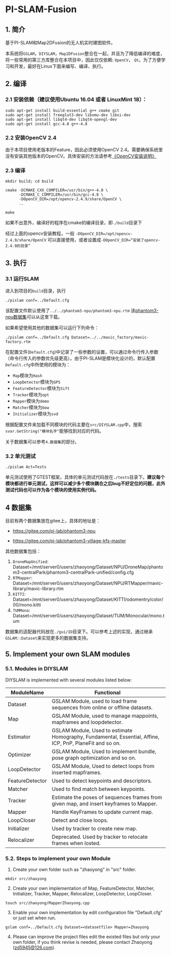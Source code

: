 # PI-SLAM-Fusion

## 1. 简介

基于PI-SLAM和Map2DFusion的无人机实时建图软件。

本系统将`GSLAM`，`DIYSLAM`，`Map2DFusion`整合在一起，并且为了降低编译的难度，将一些常用的第三方库整合在本项目中，因此仅仅依赖: `OpenCV`， `Qt`。为了方便学习和开发，最好在Linux下面来编写、编译、执行。



## 2. 编译

### 2.1 安装依赖（建议使用Ubuntu 16.04 或者 LinuxMint 18）：
```
sudo apt-get install build-essential g++ cmake git
sudo apt-get install freeglut3-dev libxmu-dev libxi-dev
sudo apt-get install libqt4-dev libqt4-opengl-dev
sudo apt-get install gcc-4.8 g++-4.8
```

### 2.2 安装OpenCV 2.4
由于本项目使用老版本的Feature，因此必须使用OpenCV 2.4。需要确保系统里没有安装其他版本的OpenCV。具体安装的方法请参考[《OpenCV安装说明》](thirdparty/opencv_install.md)


### 2.3 编译

```
mkdir build; cd build

cmake -DCMAKE_CXX_COMPILER=/usr/bin/g++-4.8 \
      -DCMAKE_C_COMPILER=/usr/bin/gcc-4.8 \
      -DOpenCV_DIR=/opt/opencv-2.4.9/share/OpenCV \
      ..

make
```

如果不出意外，编译好的程序在cmake的编译目录，即`./build`目录下

经过上面的opencv安装教程，一般 `-DOpenCV_DIR=/opt/opencv-2.4.9/share/OpenCV` 可以直接使用，或者设置成`-DOpenCV_DIR=“安装了opencv-2.4.9的目录”`

## 3. 执行

### 3.1 运行SLAM
进入到项目的`build`目录，执行
```
./pislam conf=../Default.cfg
```
该配置文件默认使用了`../../phantom3-npu/phantom3-npu.rtm` 该[phantom3-npu数据集](https://gitee.com/pi-lab/phantom3-npu)可以从这里下载。


如果希望使用其他的数据集可以运行下列命令：
```
./pislam conf=../Default.cfg Dataset=../../mavic_factory/mavic-factory.rtm
```


在配置文件(`Default.cfg`)中记录了一些参数的设置，可以通过命令行传入参数（命令行传入的参数优先级更高）。由于PI-SLAM是模块化设计的，默认配置`Default.cfg`中所使用的模块为：
* `Map`模块为`Hash`
* `LoopDetector`模块为`GPS`
* `FeatureDetector`模块为`Sift`
* `Tracker`模块为`opt`
* `Mapper`模块为`demo`
* `Matcher`模块为`bow`
* `Initializer`模块为`svd`


根据配置文件来加载不同模块的代码主要在`src/DIYSLAM.cpp`中，搜索`svar.GetString("模块名字"`能够找到对应的代码。


关于数据集可以参考`4.数据集`的部分。


### 3.2 单元测试
```
./pislam Act=Tests
```

单元测试使用了GTEST框架，具体的单元测试代码放在`./tests`目录下。**建议每个模块都进行单元测试，这样可以减少多个模块耦合之后bug不好定位的问题，此外测试代码也可以作为各个模块的使用实例代码。**


## 4 数据集
目前有两个数据集放在gitee上，具体的地址是：

* https://gitee.com/pi-lab/phantom3-npu

* https://gitee.com/pi-lab/phantom3-village-kfs-master


其他数据集包括：
1. `DroneMapUnified`: Dataset=/mnt/server0/users/zhaoyong/Dataset/NPU/DroneMap/phantom3-centralPark/phantom3-centralPark-unified/config.cfg
2. `RTMapper`: Dataset=/mnt/server0/users/zhaoyong/Dataset/NPU/RTMapper/mavic-library/mavic-library.rtm
3. `KITTI`: Dataset=/mnt/server0/users/zhaoyong/Dataset/KITTI/odomentry/color/00/mono.kitti
4. `TUMMono`: Dataset=/mnt/server0/users/zhaoyong/Dataset/TUM/Monocular/mono.tum

数据集的适配器代码放在`./gui/IO`目录下。可以参考上述的实现，通过继承`GSLAM::Dataset`来实现更多的数据集支持。



## 5. Implement your own SLAM modules

### 5.1. Modules in DIYSLAM

DIYSLAM is implemented with several modules listed below:

| ModuleName | Functional |
| ---| ---|
| Dataset         | GSLAM Module, used to load frame sequences from online or offline datasets.|
| Map             | GSLAM Module, used to manage mappoints, mapframes and loopdetector. |
| Estimator       | GSLAM Module, Used to estimate Homography, Fundamental, Essential, Affine, ICP, PnP, PlaneFit and so on.|
| Optimizer       | GSLAM Module, Used to implement bundle, pose graph optimization and so on.|
| LoopDetector    | GSLAM Module, Used to detect loops from inserted mapframes.|
| FeatureDetector | Used to detect keypoints and descriptors.|
| Matcher         | Used to find match between keypoints.|
| Tracker         | Estimate the poses of sequences frames from given map, and insert keyframes to Mapper.|
| Mapper          | Handle KeyFrames to update current map.|
| LoopCloser      | Detect and close loops.|
| Initializer     | Used by tracker to create new map.|
| Relocalizer     | Deprecated. Used by tracker to relocate frames when losted.|

### 5.2. Steps to implement your own Module

1. Create your own folder such as "zhaoyong" in "src" folder.
```
mkdir src/zhaoyong
```

2. Create your own implementation of Map, FeatureDetector, Matcher, Initializer, Tracker, Mapper, Relocalizer, LoopDetector, LoopCloser.
```
touch src/zhaoyong/MapperZhaoyong.cpp
```

3. Enable your own implementation by edit configuration file "Default.cfg" or just set when run.
```
gslam conf=../Default.cfg Dataset=<datasetfile> Mapper=Zhaoyong
```

4. Please can improve the project files edit the existed files but only your own folder, if you think revise is needed, please contact Zhaoyong (zd5945@126.com).
